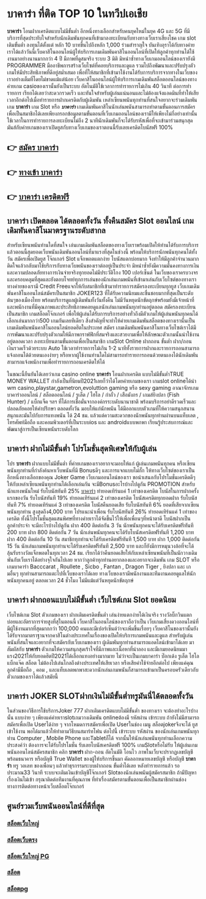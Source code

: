 # บาคาร่า  ที่ติด TOP 10 ในทวีปเอเชีย

**บาคาร่า** โอนฝากเครดิตแบบไม่มีขั้นต่ำ  อีกหนึ่งทางเลือกสำหรับคนยุคใหม่ในยุค 4G และ 5G ที่มีบริการที่สุดประทับใจสำหรับนักเดิมพันทุกคนที่เข้ามาลงทะเบียนกับทางทางเว็บเราเสี่ยงโชค เกม slot  เติมขั้นต่ำ ลงทุนได้ตั้งแต่ หลัก 10 บาทขึ้นไปถึงหลัก 1,000 ร่วมสำราญใจ บันเทิงอุราได้กับทางค่ายเราได้แล้ววันนี้เว็บคาสิโนออนไลน์ผู้ให้บริการเกมเดิมพันคาสิโนออนไลน์ที่เปิดให้ลูกค้าทุกท่านได้ใช้งานมาอย่างนานมากกว่า 4 ปี มีภาพที่ดูสมจริง ระบบ 3 มิติ
มิหนำซ้ำทางเว็บเกมออนไลน์ของเรายังมี  PROGRAMMER มืออาชีพการสร้างเว็บไซต์ที่คอยบริการและดูแล  รวมไปถึงพัฒนาและปรับปรุงตัวเกมให้มีประสิทธิภาพที่ดีอยู่สม่ำเสมอ เพื่อที่ให้สมาชิกที่เข้ามาใช้งานได้รับการบริการจากทางในเว็บของเราอย่างเต็มที่โดยไม่ขาดแม้แต่น้อย เว็บคาสิโนออนไลน์ผู้ให้บริการเกมเดิมพันสล็อตออนไลน์ของทางค่ายเกม casioของเรานั้นยังเป็นระบบ อัตโนมัติใช้เวลาการทำรายการไม่เกิน 40 วินาที ต่อการทำรายการ เรียกได้เลยว่าสะดวกรวดเร็ว และทันใจสำหรับผู้เล่นแน่นอนและไม่ต้องแจ้งแอดมินที่ทำให้เสียเวลาอีกต่อไปเมื่อทำรายการฝากเครดิตกับผู้เดิมพัน
เหล่าเซียนพนันทุกท่านที่สนใจอยากจะร่วมเดิมพันเกม **บาคาร่า** เกม Slot  หรือ ***บาคาร่า*** เกมเดิมพันคาสิโนนักเล่นพนันสามารถทำตามขั้นตอนการสมัครเพื่อเป็นสมาชิกได้เลยเพียงกรอกข้อมูลตามขั้นตอนที่เว็บเกมออนไลน์ของเรามีให้เพียงไม่กี่อย่างเท่านั้น ใช้เวลาในการทำรายการลงทะเบียนไม่ถึง 2 นาทีนักเดิมพันก็จะได้รับรหัสเพื่อที่จะเข้ามาร่วมสนุกสุดมันส์กับค่ายเกมของเราเปิดยูสกับทางเว็บเกมของเราตอนนี้รับเลยเครดิตโบนัสฟรี 100%

## 👉 [สมัคร บาคาร่า](https://archa888.com/)
## 👉 [ทางเข้า บาคาร่า](https://archa888.com/)
## 👉 [บาคาร่า เครดิตฟรี](https://archa888.com/)

## บาคาร่า เปิดตลอด ได้ตลอดทั้งวัน ทั้งคืนสมัคร Slot ออนไลน์ เกมเดิมพันคาสิโนมาตรฐานระดับสากล

สำหรับเซียนพนันท่านใดที่สนใจ เล่นเกมเดิมพันสล็อตของทางเว็บเราพร้อมเปิดให้ท่านได้รับการบริการแล้วตอนนี้สุดยอดเว็บพนันเดิมพันออนไลน์ที่มาแรงที่สุดในช่วงนี้ พร้อมให้บริการนักพนันทุกคนได้ทั้งวัน สมัครเพื่อเปิดยูส โจ๊กเกอร์ Slot แจ็กพอตแตกง่าย โบนัสแตกบ่อยมาก จึงทำให้มีลูกค้าจำนวนมากติดใจแล้วกลับมาใช้บริการกับทางเว็บพนันของเราต่ออยู่เป็นประจำ มิหนำซ้ำยังมีความมั่นคงทางการเงินและความปลอดภัยทางการเงินจ่ายจริงทุกยอดไม่มีประวัติโกง 100 เปอร์เซ็นต์ ในเว็บของเราครบวงจรและครอบคลุมที่สุดและยังตอบโจทย์ทุกการเล่นของนักเล่นเกมพนันที่เข้ามาเล่นกับเว็บไซต์ของทางเรา
ทางค่ายของเรามี Credit Freeแจกให้กับสมาชิกที่เข้ามาทำรายการสมัครลงทะเบียนทุกยูส เว็บเกมเดิมพันคาสิโนออนไลน์สมัครเป็นสมาชิก JOKER123 ที่ได้รับความนิยมและชื่นชอบมากที่สุดเป็นระดับต้นๆของเมืองไทย พร้อมบริการดูแลผู้เดิมพันทั้งวันทั้งคืน ไม่มีวันหยุดนักขัตฤกษ์พร้อมยังมีเจ้าหน้าที่และพนักงานที่มีคุณภาพและประสิทธิภาพคอยดูแลนักเล่นเกมพนันทุกท่านอยู่ตลอด สมัครลงทะเบียนเป็นสมาชิก เกมสล็อตโจ๊กเกอร์ เพื่อให้ผู้เล่นได้รับการบริการอย่างทั่วถึงมีตัวเกมให้ผู้เล่นพนันทุกคนได้เลือกเล่นมากกว่า500 เกมกันเลยทีเดียว
สิ่งสำคัญที่จะทำให้ค่ายเกมเดิมพันสล็อตของทางเรานั้นเป็นเกมเดิมพันพนันคาสิโนออนไลน์ยอดฮิตในประเทศ สมัคร  เกมเดิมพันพนันคาสิโนทางเว็บไซต์เราได้มีการพัฒนาและปรับปรุงตัวเกมให้มีภาพกราฟฟิกที่สมจริงและสวยงามเพื่อให้ลักษณะตัวเกมนั้นน่าใช้งานอยู่ตลอดเวลา ลงทะเบียนตามขั้นตอนเพื่อเป็นสมาชิก เกมSlot Online ฝากถอน ขั้นต่ำ ฝาก/ถอน เงินรวดเร็วด้วยระบบ Auto ใช้เวลาทำรายการไม่เกิน 1-2 นาทีทั้งรายการฝากและรายการถอนสามารถแจ้งถอนได้ด้วยตนเองง่ายๆ หรือหากผู้ใช้งานท่านใดไม่สามารถทำรายการถอนด้วยตนเองได้นักเดิมพันสามารถแจ้งพนักงานเพื่อทำรายการถอนเครดิตให้ได้

ในขณะนี้ยืนยันได้เลยว่าเกม casino online **บาคาร่า** โอนฝากเครดิต แบบไม่มีขั้นต่ำTRUE MONEY WALLET กำลังเป็นที่นิยมปี2021เลยก็ว่าได้โดยค่ายเกมของเรา เกมslot onlineได้นำ  wm casino,playstar,gametron,evoluttion gaming หรือ sexy gaming อาณาจักรเกมบาคาร่าออนไลน์ / สล็อตออนไลน์ / รูเล็ต / ไฮโล / กำถั่ว / เสือมังกร / เกมส์ยิงปลา (Fish Hunter) / แบ็กแจ็ค ฯลฯ ที่ได้การเชื่อมั่นจากองค์กรระบดับนานาชาติ พร้อมบริการอย่าดีรวดเร็วและปลอดภัยคอยให้คำปรึกษา ตลอดทั้งวัน มอบให้แก่นักพนัน ได้มีออกแบบตัวเกมที่ให้ความสนุกสนานสนุกและมันไปกับการแทงพนัน ได้ 24 ชม. แล้วแต่ความสะดวกของนักพนันทุกท่านผ่านบนแท็บเลต , โทรศัพท์มือถือ และคอมพิวเตอร์ที่เป็นระบบios และ androidแบบพกพา เรียนรู้ประสบการณ์และพัฒนาสู่การเป็นเซียนพนันระบดับโลก

## บาคาร่า ฝากไม่มีขั้นต่ำ โปรโมชั่นสุดพิเศษให้กับผู้เล่น

โปร **บาคาร่า** ฝากแบบไม่มีขั้นต่ำ ที่ค่ายเกมของเราอยากจะมอบให้แก่  ผู้เล่นเกมพนันทุกคน หรือเซียนพนันทุกท่านที่กำลังค้นหาเว็บพนันที่มี Bonusดีๆ และการแจกแบบไม่กั๊ก ให้ทางเว็บไซต์ของเราเป็นอีกหนึ่งทางเลือกของคุณ Joker Game เว็บเกมออนไลน์ของเรา ขอนำเสนอกับโปรโมชั่นเครดิตดีๆ ให้กับเหล่าเซียนพนันทุกท่านได้เลือกเล่นกัน จะมีBonusอะไรบ้างไปดูกัน
 PROMOTION สำหรับนักแทงพนันใหม่ รับโบนัสทันที 25% [บาคาร่า](https://archa888.com/) ทำยอดเทิร์นแค่ 1 เท่าของเครดิต
โบนัสในการฝากครั้งแรกของวัน รับโบนัสทันที 19% ทำยอดเทิร์นแค่ 2 เท่าของเครดิต
โบนัสเครดิตทุกยอดฝาก รับโบนัสทันที 7% ทำยอดเทิร์นแค่ 3 เท่าของเครดิต
โบนัสคืนยอดเสีย รับโบนัสทันที 6% ยอดที่เสียจากเซียนพนันทุกท่าน สูงสุดถึง4,000 บาท
โปรแนะนำเพื่อน รับโบนัสทันที 26% ทำยอดเทิร์นแค่ 1 เท่าของเครดิต
ทั้งนี้โปรโมชั่นสุดแสนพิศษที่ทางค่ายเราได้จัดขึ้นไว้ให้เพื่อเพื่อนๆที่หน้าตาดี โบนัสฝากเป็นลูกค้าประจำ จะมีอะไรบ้างไปดูกัน
ฝาก 400 ติดต่อกัน 3 วัน นักพนันทุกคนจะได้รับเครดิตฟรีทันที 200 บาท
ฝาก 800 ติดต่อกัน 7 วัน นักเล่นพนันทุกคนจะได้รับโบนัสเครดิตฟรีทันที 1,200 บาท
ฝาก 400 ติดต่อกัน 10 วัน สมาชิกทุกท่านจะได้รับเครดิตฟรีทันที 1,500 บาท
ฝาก 1,000 ติดต่อกัน 15 วัน นักเล่นเกมพนันทุกท่านจะได้รับเครดิตฟรีทันที 2,500 บาท
และก็ยังมีการหมุนวงล้อที่จะได้ลุ้นรับรางวัลแจ็กพอตในทุกเวลา 24 ชม. เรียกได้ว่าคืนยอดเสียให้กับเหล่าเซียนพนันที่เป็นนักวางเดิมพันกับเว็บเราได้อย่างจุใจกันไปเลย หากว่าลูกค้าทุกท่านอยากลองและอยากจะเดิมพัน เกม SLOT หรือเกมบาคาร่า Bacccarat , Roullete , Sicbo , Fantan , Dragon Tiger , ยิงปลา และ เกมอื่นๆ ทุกท่านสามารถแตะไปที่เว็บของเราได้เลย ทางเว็บของเรามีพนักงานและทีมงานคอยดูแลให้นักพนันทุกคนอยู่ ตลอดเวลา 24 ชั่วโมง ไม่มีแม้แต่วันหยุดนักขัตฤกษ์

## บาคาร่า ฝากถอนแบบไม่มีขั้นต่ำ  เว็บไซต์เกม Slot ยอดนิยม

เว็บไซต์เกม Slot ตัวเกมของเรา ฝากเติมเครดิตขั้นต่ำ เล่นง่ายแตกง่ายได้เงินจริง รางวัลบิ๊กวินแตกบ่อยและอัตราการจ่ายสูงที่สุในตอนนี้ เว็บคาสิโนออนไลน์ของเราถือว่าเป็น เว็บเกมเสี่ยงดวงออนไลน์ที่มีผู้ใช้งานมากที่สุดมากกว่า 100,000 คนและมีเปอร์เซ็นต์ว่าจะเพิ่มขึ้นเรื่อยๆ เว็บคาสิโนของเรานั้นยังได้รับจากมาตราฐานจากคาสิโนต่างประเทศในเรื่องของเปิดให้บริการเกมพนันและดูแล สำหรับผู้เล่นพนันที่สนใจและอยากที่จะสมัครกับเว็บเกมของเรา ผู้เดิมพันทุกท่านสามารถแอดไลน์เข้ามาได้เลย
	มาสัมผัสกับ **บาคาร่า** ตัวเกมให้ความสนุกสุดเร้าใจที่มีภาพและเนื้อหาที่น่าลอง และมีเกมยอดนิยมมาแรง2021ให้กับยอดฮิตปี2021ได้เลือกแทงอย่างมากมาย  ไม่ว่าจะเป็นเกมบาคาร่า ป๊อกเด้ง รูเล็ต ไฮโล แบ็กแจ๊ค สล็อต ไม่ต้องไปเล่นไกลถึงต่างประเทศให้เสียเวลา หรือเสียค่าใช้จ่ายอีกต่อไป เพียงแค่คุณลูกค้ามีมือถือ , คอม , และแท็บเลตพกพาสะดวกนักเล่นเกมพนันก็สามารถเข้ามาเป็นครอบครัวเดียวกับตัวเกมของเราได้แล้วสมัยนี้

## บาคาร่า JOKER SLOTฝากเงินไม่มีขั้นต่ำทรูมันนี่ได้ตลอดทั้งวัน

ในส่วนของวิธีการใช้บริการJoker 777 ฝากเติมเครดิตแบบไม่มีขั้นต่ำ ของทางเรา จะต้องทำอะไรบ้างนั้น แบบง่าย ๆ เพียงแค่ค่ายเราslotเกมวางเดิมพัน onlineต้องมี รหัสผ่าน เข้าระบบ ถ้ายังไม่มีสามารถสมัครเพื่อเปิด Userได้ง่าย ๆ จากโหมดการสมัครเพื่อเปิด Userในช่อง เมนู สล็อตjokerจึงจะได้ ยูส เข้าใช้งาน พอได้มาแล้วให้ทำตามวิธีบนสมาร์ทโฟน ต่อไปนี้
เข้าระบบ รหัสผ่าน  ของนักเล่นเกมพนันทุกท่าน Computer , Mobile Phone และTabletก็ได้
จากนั้นให้นักเล่นพนันทุกท่านเลือกความประสงค์ว่า ต้องการจะได้รับโปรโมชั่น รับเลยโบนัสเครดิตฟรี 100% เกมSlotหรือไม่รับ
ให้ผู้เล่นเกมพนันออนไลน์สมัครสมาชิก คลิก **บาคาร่า** ฝาก-ถอน อัตโนมัติ โอนไว ภาพในเว็บจะปรากฏเลขบัญชีพร้อมธนาคาร หรือบัญชี True Wallet ของผู้ให้บริการขึ้นมา
คัดลอกหมายเลขบัญชี หรือบัญชี **บาคาร่า** ทรู วอเลท ของเพื่อนๆ แล้วทำธุรกรรมระบบฝากถอน ขั้นต่ำได้เลย
หลังทำรายการแล้ว รอประมาณ33 วินาที ระบบจะเติมเงินเข้าบัญชีโจ๊กเกอร์ Slotของนักเล่นพนันผู้สมัครสมาชิก
ถ้ามีปัญหาเรื่องเงินไม่เข้า กรุณาติดต่อทีมงานที่คุณภาพ ที่ทำเรื่องสมัครตามขั้นตอนเพื่อเป็นสมาชิกผ่านช่องทางการติดต่อทางหน้าเว็บสล็อตโจ๊กเกอร์

## ศูนย์รวมเว็บพนันออนไลน์ที่ดีที่สุด

### [สล็อตเว็บใหญ่](https://archa888.com/)
### [สล็อตเว็บตรง](https://slot168boy.com/)
### [สล็อตเว็บใหญ่ PG](https://archa888.com/)
### [สล็อต](https://atom.io/themes/%E0%B8%AA%E0%B8%A5%E0%B9%87%E0%B8%AD%E0%B8%95%E3%80%90%E0%B9%80%E0%B8%A7%E0%B9%87%E0%B8%9A%20%E0%B8%AA%E0%B8%A5%E0%B9%87%E0%B8%AD%E0%B8%95%20%E0%B8%AD%E0%B8%AD%E0%B8%99%E0%B9%84%E0%B8%A5%E0%B8%99%E0%B9%8C%20%E0%B8%AD%E0%B8%B1%E0%B8%99%E0%B8%94%E0%B8%B1%E0%B8%9A%201%E3%80%91)
### [สล็อตpg](https://atom.io/themes/%E0%B8%AA%E0%B8%A5%E0%B9%87%E0%B8%AD%E0%B8%95pg%E3%80%90pg%20slot%201%20%E0%B8%9A%E0%B8%B2%E0%B8%97%E3%80%91)
